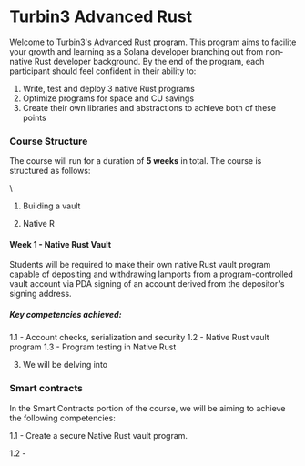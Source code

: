 # Turbin3 Advanced Rust

Welcome to Turbin3's Advanced Rust program. This program aims to facilite your growth and learning as a Solana developer branching out from non-native Rust developer background. By the end of the program, each participant should feel confident in their ability to:

1. Write, test and deploy 3 native Rust programs
2. Optimize programs for space and CU savings
3. Create their own libraries and abstractions to achieve both of these points

### Course Structure

The course will run for a duration of **5 weeks** in total. The course is structured as follows:

\
1. Building a vault

1. Native R

#### Week 1 - Native Rust Vault

Students will be required to make their own native Rust vault program capable of depositing and withdrawing lamports from a program-controlled vault account via PDA signing of an account derived from the depositor's signing address.

##### Key competencies achieved:

1.1 - Account checks, serialization and security
1.2 - Native Rust vault program
1.3 - Program testing in Native Rust

3. We will be delving into

### Smart contracts

In the Smart Contracts portion of the course, we will be aiming to achieve the following competencies:

1.1 - Create a secure Native Rust vault program.

1.2 -